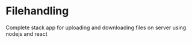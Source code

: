 # Filehandling
Complete stack app for uploading and downloading files on server using nodejs and react
